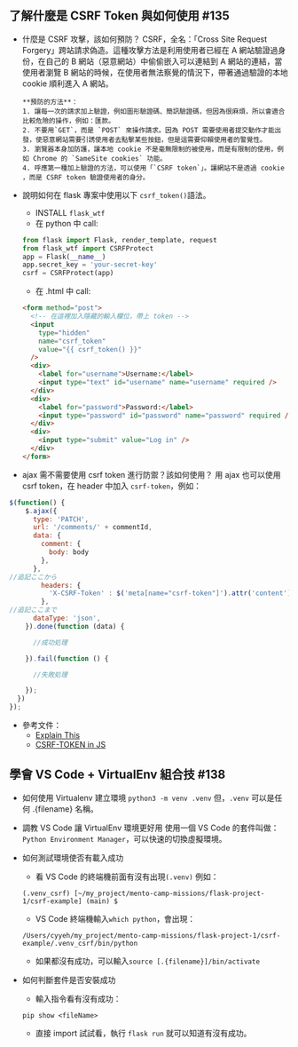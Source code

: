 ## 了解什麼是 CSRF Token 與如何使用 #135

- 什麼是 CSRF 攻擊，該如何預防？
  CSRF，全名：「Cross Site Request Forgery」跨站請求偽造。這種攻擊方法是利用使用者已經在 A 網站驗證過身份，在自己的 B 網站（惡意網站）中偷偷嵌入可以連結到 A 網站的連結，當使用者瀏覽 B 網站的時候，在使用者無法察覺的情況下，帶著通過驗證的本地 cookie 順利進入 A 網站。

      **預防的方法**：
      1. 讓每一次的請求加上驗證，例如圖形驗證碼、簡訊驗證碼，但因為很麻煩，所以會適合比較危險的操作，例如：匯款。
      2. 不要用`GET`，而是 `POST` 來操作請求。因為 POST 需要使用者提交動作才能出發，使惡意網站需要引誘使用者去點擊某些按鈕，但是這需要仰賴使用者的警覺性。
      3. 瀏覽器本身加防護，讓本地 cookie 不是毫無限制的被使用，而是有限制的使用，例如 Chrome 的 `SameSite cookies` 功能。
      4. 呼應第一種加上驗證的方法，可以使用「`CSRF token`」。讓網站不是透過 cookie ，而是 CSRF token 驗證使用者的身分。

- 說明如何在 flask 專案中使用以下 `csrf_token()`語法。

  - INSTALL `flask_wtf`
  - 在 python 中 call:

  ```python
  from flask import Flask, render_template, request
  from flask_wtf import CSRFProtect
  app = Flask(__name__)
  app.secret_key = 'your-secret-key'
  csrf = CSRFProtect(app)
  ```

  - 在 .html 中 call:

  ```html
  <form method="post">
    <!-- 在這裡加入隱藏的輸入欄位，帶上 token -->
    <input
      type="hidden"
      name="csrf_token"
      value="{{ csrf_token() }}"
    />
    <div>
      <label for="username">Username:</label>
      <input type="text" id="username" name="username" required />
    </div>
    <div>
      <label for="password">Password:</label>
      <input type="password" id="password" name="password" required />
    </div>
    <div>
      <input type="submit" value="Log in" />
    </div>
  </form>
  ```

- ajax 需不需要使用 csrf token 進行防禦？該如何使用？
  用 ajax 也可以使用 csrf token，在 header 中加入 `csrf-token`，例如：

```javascript
$(function() {
    $.ajax({
      type: 'PATCH',
      url: '/comments/' + commentId,
      data: {
        comment: {
          body: body
        },
      },
//追記ここから
        headers: {
          'X-CSRF-Token' : $('meta[name="csrf-token"]').attr('content')
        },
//追記ここまで
      dataType: 'json',
    }).done(function (data) {

      //成功処理

    }).fail(function () {

      //失敗処理

    });
  })
});

```

- 參考文件：
  - [Explain This](https://www.explainthis.io/zh-hant/swe/what-is-csrf)
  - [CSRF-TOKEN in JS](https://qiita.com/nindendon/items/7a443e32b0e24c5bcf31)

## 學會 VS Code + VirtualEnv 組合技 #138

- 如何使用 Virtualenv 建立環境
  `python3 -m venv .venv` 但，`.venv` 可以是任何 .{filename} 名稱。
- 調教 VS Code 讓 VirtualEnv 環境更好用
  使用一個 VS Code 的套件叫做： `Python Environment Manager`，可以快速的切換虛擬環境。
- 如何測試環境使否有載入成功

  - 看 VS Code 的終端機前面有沒有出現`(.venv)`
    例如：

  ```shell
  (.venv_csrf) [~/my_project/mento-camp-missions/flask-project-1/csrf-example] (main) $
  ```

  - VS Code 終端機輸入`which python`，會出現：

  ```shell
  /Users/cyyeh/my_project/mento-camp-missions/flask-project-1/csrf-example/.venv_csrf/bin/python
  ```

  - 如果都沒有成功，可以輸入`source [.{filename}]/bin/activate`

- 如何判斷套件是否安裝成功
  - 輸入指令看有沒有成功：
  ```shell
  pip show <fileName>
  ```
  - 直接 import 試試看，執行 `flask run` 就可以知道有沒有成功。
